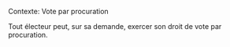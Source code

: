 Contexte: Vote par procuration

Tout électeur peut, sur sa demande, exercer son droit de vote par procuration.